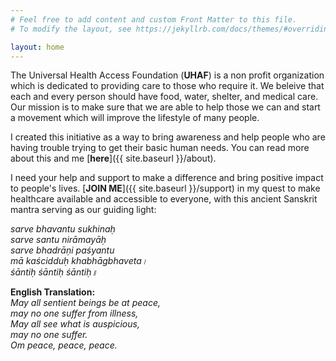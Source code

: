 ```yaml
---
# Feel free to add content and custom Front Matter to this file.
# To modify the layout, see https://jekyllrb.com/docs/themes/#overriding-theme-defaults

layout: home
---
```


<html lang="en"><head>

<!-- Google tag (gtag.js) -->
<script async src="https://www.googletagmanager.com/gtag/js?id=G-JDKBBVMB6L"></script>
<script>
  window.dataLayer = window.dataLayer || [];
  function gtag(){dataLayer.push(arguments);}
  gtag('js', new Date());

  gtag('config', 'G-JDKBBVMB6L');
</script> 
</head>
</html>

The Universal Health Access Foundation (**UHAF**) is a non profit organization which is dedicated to providing care to those who require it. We beleive that each and every person should have food, water, shelter, and medical care. Our mission is to make sure that we are able to help those we can and start a movement which will improve the lifestyle of many people. 

I created this initiative as a way to bring awareness and help people who are having trouble trying to get their basic human needs. You can read more about this and me [**here**]({{ site.baseurl }}/about).

I need your help and support to make a difference and bring positive impact to people's lives. [**JOIN ME**]({{ site.baseurl }}/support) in my quest to make healthcare available and accessible to everyone, with this ancient Sanskrit mantra serving as our guiding light:  

*sarve bhavantu sukhinaḥ  
sarve santu nirāmayāḥ  
sarve bhadrāṇi paśyantu   
mā kaścidduḥ khabhāgbhaveta।  
śāntiḥ śāntiḥ śāntiḥ॥*  

**English Translation:**  
*May all sentient beings be at peace,  
may no one suffer from illness,  
May all see what is auspicious,   
may no one suffer.  
Om peace, peace, peace.*  
